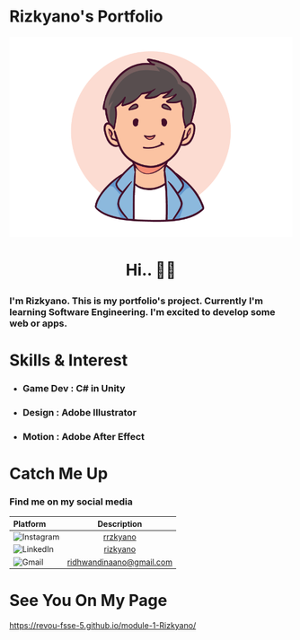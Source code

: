 # **Rizkyano's Portfolio**

![gambar](./Asset/Artboard%201.png)

# <p style = "text-align:center;">**Hi..** 👋🏻</p>

### I'm **Rizkyano**. This is my portfolio's project. Currently I'm learning Software Engineering. I'm excited to develop some web or apps.

# **Skills & Interest**

- ### Game Dev : C# in Unity
- ### Design : Adobe Illustrator
- ### Motion : Adobe After Effect

# **Catch Me Up**

### Find me on my social media

| Platform                                                                                                       |                     Description                      |
| :------------------------------------------------------------------------------------------------------------- | :--------------------------------------------------: |
| ![Instagram](https://img.shields.io/badge/Instagram-E4405F?logo=instagram&logoColor=white&style=for-the-badge) |   [rrzkyano](https://www.instagram.com/rrzkyano/)    |
| ![LinkedIn](https://img.shields.io/badge/LinkedIn-0077B5?logo=linkedin&logoColor=white&style=for-the-badge)    |  [rizkyano](https://www.linkedin.com/in/rizkyano//)  |
| ![Gmail](https://img.shields.io/badge/Gmail-D14836?logo=gmail&logoColor=white&style=for-the-badge)             | [ridhwandinaano@gmail.com](ridhwandinaano@gmail.com) |

# **See You On My Page**

https://revou-fsse-5.github.io/module-1-Rizkyano/
